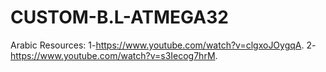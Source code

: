 # CUSTOM-B.L-ATMEGA32


Arabic Resources: 1-https://www.youtube.com/watch?v=clgxoJOygqA.
                  2- https://www.youtube.com/watch?v=s3Iecog7hrM.
